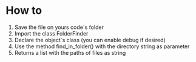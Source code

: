 # How to
1. Save the file on yours code`s folder
1. Import the class FolderFinder
1. Declare the object`s class (you can enable debug if desired)
1. Use the method find_in_folder() with the directory string as parameter
1. Returns a list with the paths of files as string